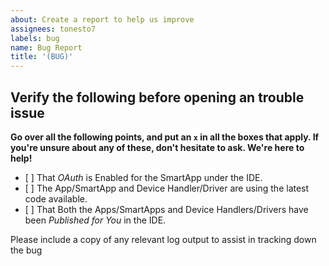 ```yaml
---
about: Create a report to help us improve
assignees: tonesto7
labels: bug
name: Bug Report
title: '(BUG)'
---
```


## Verify the following before opening an trouble issue

**Go over all the following points, and put an `x` in all the boxes that apply. If you're unsure about any of these, don't hesitate to ask. We're here to help!**

-   \[ \] That *OAuth* is Enabled for the SmartApp under the IDE.
-   \[ \] The App/SmartApp and Device Handler/Driver are using the latest code available.
-   \[ \] That Both the Apps/SmartApps and Device Handlers/Drivers have been *Published for You* in the IDE.

Please include a copy of any relevant log output to assist in tracking down the bug
